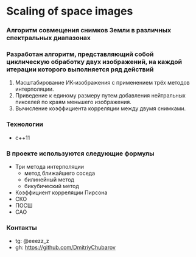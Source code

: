 # Scaling of space images

### Алгоритм совмещения снимков Земли в различных спектральных диапазонах

### Разработан алгоритм, представляющий собой циклическую обработку двух изображений, на каждой итерации которого выполняется ряд действий
1. Масштабирование ИК-изображения с применением трёх методов интерполяции.
2. Приведение к единому размеру путем добавления нейтральных пикселей по краям меньшего изображения.
3. Вычисление коэффициента корреляции между двумя снимками.

### Технологии
- c++11

### В проекте используются следующие формулы
- Три метода интерполяции
    - метод ближайшего соседа
    - билинейный метод
    - бикубический метод
- Коэффициент корреляции Пирсона
- СКО
- ПОСШ
- САО

### Контакты
- tg: @eeezz_z
- gh: https://github.com/DmitriyChubarov
